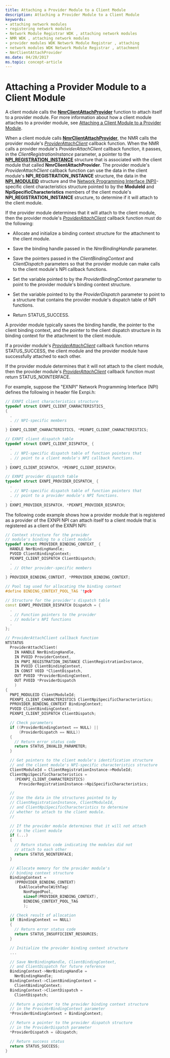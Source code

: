 ```yaml
---
title: Attaching a Provider Module to a Client Module
description: Attaching a Provider Module to a Client Module
keywords:
- attaching network modules
- registering network modules
- Network Module Registrar WDK , attaching network modules
- NMR WDK , attaching network modules
- provider modules WDK Network Module Registrar , attaching
- network modules WDK Network Module Registrar , attachment
- NmrClientAttachProvider
ms.date: 04/20/2017
ms.topic: concept-article
---
```


# Attaching a Provider Module to a Client Module


A client module calls the [**NmrClientAttachProvider**](/windows-hardware/drivers/ddi/netioddk/nf-netioddk-nmrclientattachprovider) function to attach itself to a provider module. For more information about how a client module attaches to a provider module, see [Attaching a Client Module to a Provider Module](attaching-a-client-module-to-a-provider-module.md).

When a client module calls [**NmrClientAttachProvider**](/windows-hardware/drivers/ddi/netioddk/nf-netioddk-nmrclientattachprovider), the NMR calls the provider module's [*ProviderAttachClient*](/windows-hardware/drivers/ddi/netioddk/nc-netioddk-npi_provider_attach_client_fn) callback function. When the NMR calls a provider module's *ProviderAttachClient* callback function, it passes, in the *ClientRegistrationInstance* parameter, a pointer to the [**NPI\_REGISTRATION\_INSTANCE**](/windows-hardware/drivers/ddi/netioddk/ns-netioddk-_npi_registration_instance) structure that is associated with the client module that called **NmrClientAttachProvider**. The provider module's *ProviderAttachClient* callback function can use the data in the client module's **NPI\_REGISTRATION\_INSTANCE** structure, the data in the [**NPI\_MODULEID**](/previous-versions/windows/hardware/drivers/ff568813(v=vs.85)) structure and the [Network Programming Interface (NPI)](network-programming-interface.md)-specific client characteristics structure pointed to by the **ModuleId** and **NpiSpecificCharacteristics** members of the client module's **NPI\_REGISTRATION\_INSTANCE** structure, to determine if it will attach to the client module.

If the provider module determines that it will attach to the client module, then the provider module's [*ProviderAttachClient*](/windows-hardware/drivers/ddi/netioddk/nc-netioddk-npi_provider_attach_client_fn) callback function must do the following:

-   Allocate and initialize a binding context structure for the attachment to the client module.

-   Save the binding handle passed in the *NmrBindingHandle* parameter.

-   Save the pointers passed in the *ClientBindingContext* and *ClientDispatch* parameters so that the provider module can make calls to the client module's NPI callback functions.

-   Set the variable pointed to by the *ProviderBindingContext* parameter to point to the provider module's binding context structure.

-   Set the variable pointed to by the *ProviderDispatch* parameter to point to a structure that contains the provider module's dispatch table of NPI functions.

-   Return STATUS\_SUCCESS.

A provider module typically saves the binding handle, the pointer to the client binding context, and the pointer to the client dispatch structure in its binding context for the attachment to the client module.

If a provider module's [*ProviderAttachClient*](/windows-hardware/drivers/ddi/netioddk/nc-netioddk-npi_provider_attach_client_fn) callback function returns STATUS\_SUCCESS, the client module and the provider module have successfully attached to each other.

If the provider module determines that it will not attach to the client module, then the provider module's [*ProviderAttachClient*](/windows-hardware/drivers/ddi/netioddk/nc-netioddk-npi_provider_attach_client_fn) callback function must return STATUS\_NOINTERFACE.

For example, suppose the "EXNPI" Network Programming Interface (NPI) defines the following in header file Exnpi.h:

```C++
// EXNPI client characteristics structure
typedef struct EXNPI_CLIENT_CHARACTERISTICS_
{
  .
  . // NPI-specific members
  .
} EXNPI_CLIENT_CHARACTERISTICS, *PEXNPI_CLIENT_CHARACTERISTICS;

// EXNPI client dispatch table
typedef struct EXNPI_CLIENT_DISPATCH_ {
  .
  . // NPI-specific dispatch table of function pointers that
  . // point to a client module's NPI callback functions.
  .
} EXNPI_CLIENT_DISPATCH, *PEXNPI_CLIENT_DISPATCH;

// EXNPI provider dispatch table
typedef struct EXNPI_PROVIDER_DISPATCH_ {
  .
  . // NPI-specific dispatch table of function pointers that
  . // point to a provider module's NPI functions.
  .
} EXNPI_PROVIDER_DISPATCH, *PEXNPI_PROVIDER_DISPATCH;
```

The following code example shows how a provider module that is registered as a provider of the EXNPI NPI can attach itself to a client module that is registered as a client of the EXNPI NPI:

```C++
// Context structure for the provider
// module's binding to a client module
typedef struct PROVIDER_BINDING_CONTEXT_ {
  HANDLE NmrBindingHandle;
  PVOID ClientBindingContext;
  PEXNPI_CLIENT_DISPATCH ClientDispatch;
  .
  . // Other provider-specific members
  .
} PROVIDER_BINDING_CONTEXT, *PPROVIDER_BINDING_CONTEXT;

// Pool tag used for allocating the binding context
#define BINDING_CONTEXT_POOL_TAG 'tpcb'

// Structure for the provider's dispatch table
const EXNPI_PROVIDER_DISPATCH Dispatch = {
  .
  . // Function pointers to the provider
  . // module's NPI functions
  .
};

// ProviderAttachClient callback function
NTSTATUS
  ProviderAttachClient(
    IN HANDLE NmrBindingHandle,
    IN PVOID ProviderContext,
    IN PNPI_REGISTRATION_INSTANCE ClientRegistrationInstance,
    IN PVOID ClientBindingContext,
    IN CONST VOID *ClientDispatch,
    OUT PVOID *ProviderBindingContext,
    OUT PVOID *ProviderDispatch
    )
{
  PNPI_MODULEID ClientModuleId;
  PEXNPI_CLIENT_CHARACTERISTICS ClientNpiSpecificCharacteristics;
  PPROVIDER_BINDING_CONTEXT BindingContext;
  PVOID ClientBindingContext;
  PEXNPI_CLIENT_DISPATCH ClientDispatch;

  // Check parameters
  if ((ProviderBindingContext == NULL) ||
      (ProviderDispatch == NULL))
  {
    // Return error status code
    return STATUS_INVALID_PARAMETER;
  }

  // Get pointers to the client module's identification structure
  // and the client module's NPI-specific characteristics structure
  ClientModuleId = ClientRegistrationInstance->ModuleId;
  ClientNpiSpecificCharacteristics =
    (PEXNPI_CLIENT_CHARACTERISTICS)
      ProviderRegistrationInstance->NpiSpecificCharacteristics;

  //
  // Use the data in the structures pointed to by
  // ClientRegistrationInstance, ClientModuleId,
  // and ClientNpiSpecificCharacteristics to determine
  // whether to attach to the client module.
  //

  // If the provider module determines that it will not attach
  // to the client module
  if (...)
  {
    // Return status code indicating the modules did not
    // attach to each other
    return STATUS_NOINTERFACE;
  }

  // Allocate memory for the provider module's
  // binding context structure
  BindingContext =
    (PPROVIDER_BINDING_CONTEXT)
      ExAllocatePoolWithTag(
        NonPagedPool,
        sizeof(PROVIDER_BINDING_CONTEXT),
        BINDING_CONTEXT_POOL_TAG
        );

  // Check result of allocation
  if (BindingContext == NULL)
  {
    // Return error status code
    return STATUS_INSUFFICIENT_RESOURCES;
  }

  // Initialize the provider binding context structure
  ...

  // Save NmrBindingHandle, ClientBindingContext,
  // and ClientDispatch for future reference
  BindingContext->NmrBindingHandle =
    NmrBindingHandle;
  BindingContext->ClientBindingContext =
    ClientBindingContext;
  BindingContext->ClientDispatch =
    ClientDispatch;

  // Return a pointer to the provider binding context structure
  // in the ProviderBindingContext parameter
  *ProviderBindingContext = BindingContext;

  // Return a pointer to the provider dispatch structure
  // in the ProviderDispatch parameter
  *ProviderDispatch = &Dispatch;

  // Return success status
  return STATUS_SUCCESS;
}
```

 

